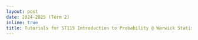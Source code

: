 ```yaml
---
layout: post
date: 2024-2025 (Term 2) 
inline: true
title: Tutorials for ST115 Introduction to Probability @ Warwick Statistics
---
```


